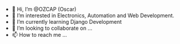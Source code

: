 - 👋 Hi, I’m @OZCAP (Oscar)
- 👀 I’m interested in Electronics, Automation and Web Development.
- 🌱 I’m currently learning Django Development
- 💞️ I’m looking to collaborate on ...
- 📫 How to reach me ...

<!---
OZCAP/OZCAP is a ✨ special ✨ repository because its `README.md` (this file) appears on your GitHub profile.
You can click the Preview link to take a look at your changes.
--->
